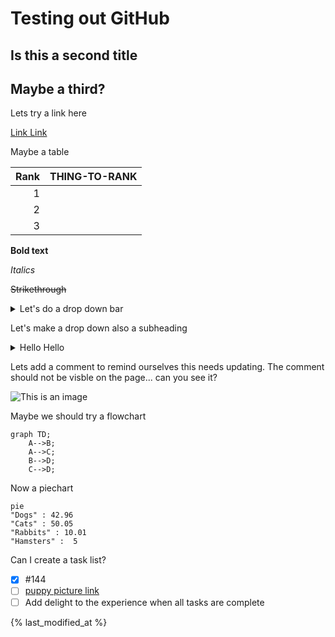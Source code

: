 #  Testing out GitHub
## Is this a second title
## Maybe a third?

Lets try a link here

[Link Link](https://www.google.com/search?q=cufflinks&rlz=1C1GCEA_enGB932GB932&ei=HgbFY5n_HseagQarkZDwCw&ved=0ahUKEwiZhvzE0cv8AhVHTcAKHasIBL4Q4dUDCA8&uact=5&oq=cufflinks&gs_lcp=Cgxnd3Mtd2l6LXNlcnAQAzIHCAAQsQMQQzIECAAQQzIHCAAQsQMQQzIECAAQQzIHCAAQgAQQCjIHCAAQgAQQCjIECC4QQzIECAAQQzIHCAAQgAQQCjIHCAAQgAQQCjoICAAQBxAeEAo6BggAEAcQHkoECEEYAEoECEYYAFAAWNgCYIYFaABwAXgAgAF5iAHSApIBAzMuMZgBAKABAcABAQ&sclient=gws-wiz-serp)

Maybe a table


| Rank | THING-TO-RANK |
|-----:|---------------|
|     1|               |
|     2|               |
|     3|               |

**Bold text**

*Italics*

~~Strikethrough~~


<details>
<summary>Let's do a drop down bar</summary>
Hi!
</details>

Let's make a drop down also a subheading
<details>
# <summary>Hello Hello</summary>
Did it work?
</details>


Lets add a comment to remind ourselves this needs updating. The comment should not be visble on the page... can you see it?
<!--we need to update this asap-->

![This is an image](https://myoctocat.com/assets/images/base-octocat.svg)


Maybe we should try a flowchart
```mermaid
graph TD;
    A-->B;
    A-->C;
    B-->D;
    C-->D;
```

Now a piechart
```mermaid
pie 
"Dogs" : 42.96
"Cats" : 50.05
"Rabbits" : 10.01
"Hamsters" :  5
```

Can I create a task list?
- [x] #144
- [ ] [puppy picture link](https://www.google.com/search?q=picture+of+a+dog&rlz=1C1GCEA_enGB932GB932&oq=picture+of+a+dog&aqs=chrome..69i57.2112j0j7&sourceid=chrome&ie=UTF-8#imgrc=1te1HVeyj9G6qM)
- [ ] Add delight to the experience when all tasks are complete

{% last_modified_at %}
